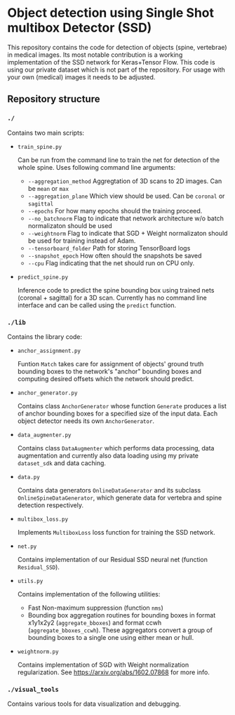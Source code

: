 # Object detection using Single Shot multibox Detector (SSD)

This repository contains the code for detection of objects (spine, vertebrae) in medical images. Its most notable contribution is a working implementation of the SSD network for Keras+Tensor Flow. This code is using our private dataset which is not part of the repository. For usage with your own (medical) images it needs to be adjusted.

## Repository structure

### `./`

Contains two main scripts:

* `train_spine.py`

    Can be run from the command line to train the net for detection of the whole spine. Uses following command line arguments:
    * `--aggregation_method` Aggregtation of 3D scans to 2D images. Can be `mean` or `max`
    * `--aggregation_plane` Which view should be used. Can be `coronal` or `sagittal`
    * `--epochs` For how many epochs should the training proceed.
    * `--no_batchnorm` Flag to indicate that network architecture w/o batch normalizaton should be used
    * `--weightnorm` Flag to indicate that SGD + Weight normalizaton should be used for training instead of Adam.
    * `--tensorboard_folder` Path for storing TensorBoard logs
    * `--snapshot_epoch` How often should the snapshots be saved
    * `--cpu` Flag indicating that the net should run on CPU only.


* `predict_spine.py`

     Inference code to predict the spine bounding box using trained nets (coronal + sagittal) for a 3D scan. Currently has no command line interface and can be called using the `predict` function.


### `./lib`

Contains the library code:

* `anchor_assignment.py`

    Funtion `Match` takes care for assignment of objects' ground truth bounding boxes to the network's "anchor" bounding boxes and computing desired offsets which the network should predict.

* `anchor_generator.py`

    Contains class `AnchorGenerator` whose function `Generate` produces a list of anchor bounding boxes for a specified size of the input data. Each object detector needs its own `AnchorGenerator`.

* `data_augmenter.py`

    Contains class `DataAugmenter` which performs data processing, data augmentation and currently also data loading using my private `dataset_sdk` and data caching.

* `data.py`

    Contains data generators `OnlineDataGenerator` and its subclass `OnlineSpineDataGenerator`, which generate data for vertebra and spine detection respectively.

* `multibox_loss.py`

    Implements `MultiboxLoss` loss function for training the SSD network.

* `net.py`

    Contains implementation of our Residual SSD neural net (function `Residual_SSD`).

* `utils.py`

    Contains implementation of the following utilities:
    * Fast Non-maximum suppression (function `nms`)
    * Bounding box aggregation routines for bounding boxes in format x1y1x2y2 (`aggregate_bboxes`) and format ccwh (`aggregate_bboxes_ccwh`). These aggregators convert a group of bounding boxes to a single one using either mean or hull.


* `weightnorm.py`

    Contains implementation of SGD with Weight normalization regularization. See https://arxiv.org/abs/1602.07868 for more info.

### `./visual_tools`

Contains various tools for data visualization and debugging.
